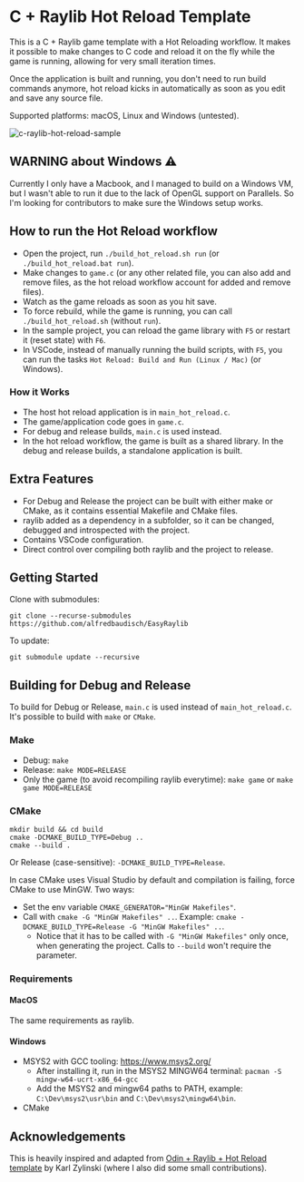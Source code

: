 ﻿# C + Raylib Hot Reload Template
This is a C + Raylib game template with a Hot Reloading workflow. It makes it possible to make changes to C code and reload it on the fly while the game is running, allowing for very small iteration times.

Once the application is built and running, you don't need to run build commands anymore, hot reload kicks in automatically as soon as you edit and save any source file.

Supported platforms: macOS, Linux and Windows (untested).

![c-raylib-hot-reload-sample](https://github.com/user-attachments/assets/8b15bac3-59cf-4e3b-bb4d-9a5b43bfbb3e)

## WARNING about Windows ⚠️
Currently I only have a Macbook, and I managed to build on a Windows VM, but I wasn't able to run it due to the lack of OpenGL support on Parallels. So I'm looking for contributors to make sure the Windows setup works.

## How to run the Hot Reload workflow
- Open the project, run `./build_hot_reload.sh run` (or `./build_hot_reload.bat run`).
- Make changes to `game.c` (or any other related file, you can also add and remove files, as the hot reload workflow account for added and remove files).
- Watch as the game reloads as soon as you hit save.
- To force rebuild, while the game is running, you can call `./build_hot_reload.sh` (without `run`).
- In the sample project, you can reload the game library with `F5` or restart it (reset state) with `F6`.
- In VSCode, instead of manually running the build scripts, with `F5`, you can run the tasks `Hot Reload: Build and Run (Linux / Mac)` (or Windows).

### How it Works
- The host hot reload application is in `main_hot_reload.c`.
- The game/application code goes in `game.c`.
- For debug and release builds, `main.c` is used instead.
- In the hot reload workflow, the game is built as a shared library. In the debug and release builds, a standalone application is built.

## Extra Features
- For Debug and Release the project can be built with either make or CMake, as it contains essential Makefile and CMake files.
- raylib added as a dependency in a subfolder, so it can be changed, debugged and introspected with the project.
- Contains VSCode configuration.
- Direct control over compiling both raylib and the project to release.

## Getting Started
Clone with submodules:
```
git clone --recurse-submodules https://github.com/alfredbaudisch/EasyRaylib
```

To update:
```
git submodule update --recursive
```

## Building for Debug and Release
To build for Debug or Release, `main.c` is used instead of `main_hot_reload.c`. It's possible to build with `make` or `CMake`.

### Make
- Debug: `make`
- Release: `make MODE=RELEASE`
- Only the game (to avoid recompiling raylib everytime): `make game` or `make game MODE=RELEASE`

### CMake
```
mkdir build && cd build
cmake -DCMAKE_BUILD_TYPE=Debug ..
cmake --build .
```

Or Release (case-sensitive): `-DCMAKE_BUILD_TYPE=Release`.

In case CMake uses Visual Studio by default and compilation is failing, force CMake to use MinGW. Two ways:
- Set the env variable `CMAKE_GENERATOR="MinGW Makefiles"`.
- Call with `cmake -G "MinGW Makefiles" ..`. Example: `cmake -DCMAKE_BUILD_TYPE=Release -G "MinGW Makefiles" ..`.
  - Notice that it has to be called with `-G "MinGW Makefiles"` only once, when generating the project. Calls to `--build` won't require the parameter.

### Requirements
#### MacOS
The same requirements as raylib.

#### Windows
- MSYS2 with GCC tooling: https://www.msys2.org/
  - After installing it, run in the MSYS2 MINGW64 terminal: `pacman -S mingw-w64-ucrt-x86_64-gcc`
  - Add the MSYS2 and mingw64 paths to PATH, example: `C:\Dev\msys2\usr\bin` and `C:\Dev\msys2\mingw64\bin`.
- CMake

## Acknowledgements
This is heavily inspired and adapted from [Odin + Raylib + Hot Reload template](https://github.com/karl-zylinski/odin-raylib-hot-reload-game-template) by Karl Zylinski (where I also did some small contributions).
